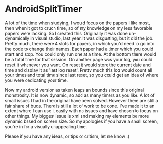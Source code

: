 # AndroidSplitTimer
A lot of the time when studying, I would focus on the papers I like most, then when it got to cruch time, so of my knowledge on my less favorable papers were lacking. So I created
this. Originally it was done un-dynamically in visual studio, last year. It was disgusting, but it did the job. Pretty much, there were 4 slots for papers, in which you'd need to
go into the code to change their names. Each paper had a timer which you could start and stop. You could only run one at a time. At the bottom there would be a total time for
that session. On another page was your log, you could reset it whenever you want. On reset it would store the current date and time and display it as 'last log reset'. Pretty
much this log would count all your times and total time since last reset, so you could get an idea of where you were dedicating your time.

Now my android version as taken leaps an bounds since this original monstrosity. It is now dynamic, so add as many timers as you like. A lot of small issues I had in the original
have been solved. However there are still a fair share of bugs. There is still a lot of work to be done. I've made it to an extent where I can use it easily with no issues and
have chosen to focus on other things. My biggest issue is xml and making my elements be more dynamic based on screen size. So my apologies if you have a small screen, you're in
for a visually unappealing time. 

Please if you have any ideas, or tips or critism, let me know :)
